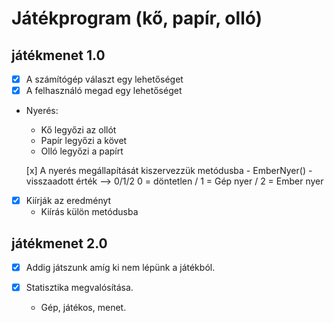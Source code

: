 # Játékprogram (kő, papír, olló)

## játékmenet 1.0
- [x] A számítógép választ egy lehetőséget
- [x] A felhasználó megad egy lehetőséget

- Nyerés:
	- Kő legyőzi az ollót
	- Papír legyőzi a követ
	- Olló legyőzi a papírt

	[x] A nyerés megállapítását kiszervezzük metódusba
		- EmberNyer()
		- visszaadott érték --> 0/1/2
		0 = döntetlen /
		1 = Gép nyer /
		2 = Ember nyer
- [x] Kiírják az eredményt
	- Kiírás külön metódusba

## játékmenet 2.0
- [x] Addig játszunk amíg ki nem lépünk a játékból.

- [x] Statisztika megvalósítása.
	- Gép, játékos, menet.
